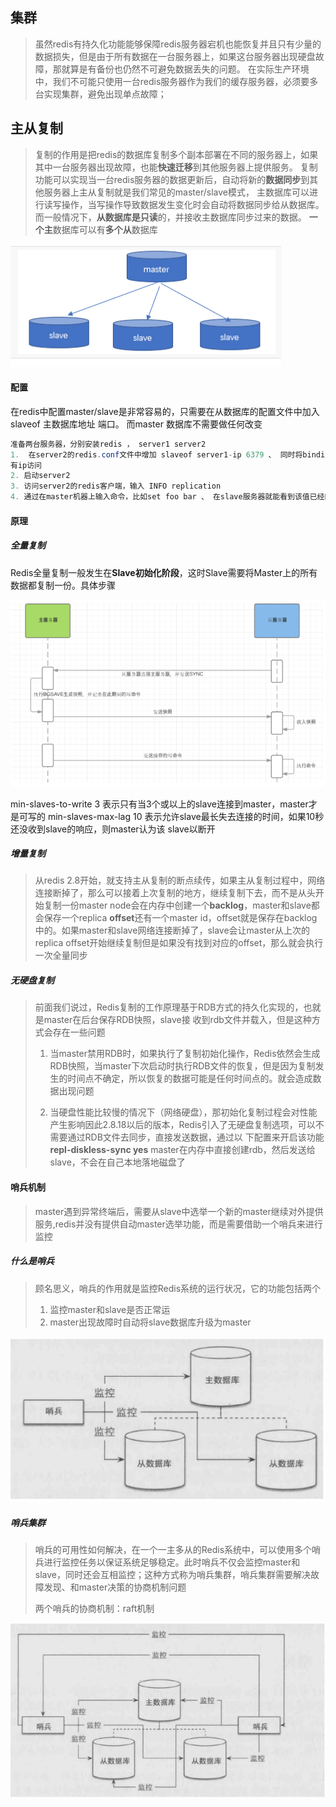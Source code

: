 ## 集群

> 虽然redis有持久化功能能够保障redis服务器宕机也能恢复并且只有少量的数据损失，但是由于所有数据在一台服务器上，如果这台服务器出现硬盘故障，那就算是有备份也仍然不可避免数据丢失的问题。
> 在实际生产环境中，我们不可能只使用一台redis服务器作为我们的缓存服务器，必须要多台实现集群，避免出现单点故障；

## 主从复制

> 复制的作用是把redis的数据库复制多个副本部署在不同的服务器上，如果其中一台服务器出现故障，也能**快速迁移**到其他服务器上提供服务。 复制功能可以实现当一台redis服务器的数据更新后，自动将新的**数据同步**到其他服务器上主从复制就是我们常见的master/slave模式， 主数据库可以进行读写操作，当写操作导致数据发生变化时会自动将数据同步给从数据库。而一般情况下，**从数据库是只读**的，并接收主数据库同步过来的数据。 **一个主**数据库可以有**多个从**数据库

![](image/001.png)

#### 配置

在redis中配置master/slave是非常容易的，只需要在从数据库的配置文件中加入slaveof 主数据库地址 端口。 而master 数据库不需要做任何改变

```java
准备两台服务器，分别安装redis ， server1 server2
1.  在server2的redis.conf文件中增加 slaveof server1-ip 6379 、 同时将bindip注释掉，允许所
有ip访问
2. 启动server2
3. 访问server2的redis客户端，输入 INFO replication
4. 通过在master机器上输入命令，比如set foo bar 、 在slave服务器就能看到该值已经同步过来了
```



#### 原理

##### 全量复制

Redis全量复制一般发生在**Slave初始化阶段**，这时Slave需要将Master上的所有数据都复制一份。具体步骤

![](image/002.png)

min-slaves-to-write 3 表示只有当3个或以上的slave连接到master，master才是可写的
min-slaves-max-lag 10 表示允许slave最长失去连接的时间，如果10秒还没收到slave的响应，则master认为该
slave以断开

##### 增量复制

> 从redis 2.8开始，就支持主从复制的断点续传，如果主从复制过程中，网络连接断掉了，那么可以接着上次复制的地方，继续复制下去，而不是从头开始复制一份master node会在内存中创建一个**backlog**，master和slave都会保存一个replica **offset**还有一个master id，offset就是保存在backlog中的。如果master和slave网络连接断掉了，slave会让master从上次的replica offset开始继续复制但是如果没有找到对应的offset，那么就会执行一次全量同步

##### 无硬盘复制

> 前面我们说过，Redis复制的工作原理基于RDB方式的持久化实现的，也就是master在后台保存RDB快照，slave接
> 收到rdb文件并载入，但是这种方式会存在一些问题
> 1. 当master禁用RDB时，如果执行了复制初始化操作，Redis依然会生成RDB快照，当master下次启动时执行RDB文件的恢复，但是因为复制发生的时间点不确定，所以恢复的数据可能是任何时间点的。就会造成数据出现问题
>
> 2. 当硬盘性能比较慢的情况下（网络硬盘），那初始化复制过程会对性能产生影响因此2.8.18以后的版本，Redis引入了无硬盘复制选项，可以不需要通过RDB文件去同步，直接发送数据，通过以
>    下配置来开启该功能
>    **repl-diskless-sync yes**
>    master在内存中直接创建rdb，然后发送给slave，不会在自己本地落地磁盘了

#### 哨兵机制

> master遇到异常终端后，需要从slave中选举一个新的master继续对外提供服务,redis并没有提供自动master选举功能，而是需要借助一个哨兵来进行监控

##### 什么是哨兵

> 顾名思义，哨兵的作用就是监控Redis系统的运行状况，它的功能包括两个
>
> 1. 监控master和slave是否正常运
> 2. master出现故障时自动将slave数据库升级为master

![](image/003.png)

##### 哨兵集群

> 哨兵的可用性如何解决，在一个一主多从的Redis系统中，可以使用多个哨兵进行监控任务以保证系统足够稳定。此时哨兵不仅会监控master和slave，同时还会互相监控；这种方式称为哨兵集群，哨兵集群需要解决故障发现、和master决策的协商机制问题
>
> 两个哨兵的协商机制：raft机制

![](image/004.png)

